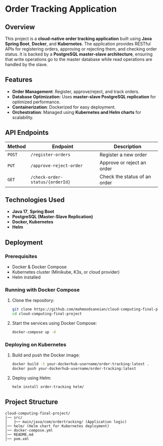 # Order Tracking Application  

## Overview  
This project is a **cloud-native order tracking application** built using **Java Spring Boot**, **Docker**, and **Kubernetes**. The application provides RESTful APIs for registering orders, approving or rejecting them, and checking order status. It is backed by a **PostgreSQL master-slave architecture**, ensuring that write operations go to the master database while read operations are handled by the slave.  

## Features  
- **Order Management**: Register, approve/reject, and track orders.  
- **Database Optimization**: Uses **master-slave PostgreSQL replication** for optimized performance.  
- **Containerization**: Dockerized for easy deployment.  
- **Orchestration**: Managed using **Kubernetes and Helm charts** for scalability.  

## API Endpoints  
| Method | Endpoint | Description |  
|--------|------------------------|-----------------------------|  
| `POST` | `/register-orders` | Register a new order |  
| `PUT` | `/approve-reject-order` | Approve or reject an order |  
| `GET` | `/check-order-status/{orderId}` | Check the status of an order |  

## Technologies Used  
- **Java 17**, **Spring Boot**  
- **PostgreSQL (Master-Slave Replication)**  
- **Docker, Kubernetes**  
- **Helm**  

## Deployment  

### Prerequisites  
- Docker & Docker Compose  
- Kubernetes cluster (Minikube, K3s, or cloud provider)  
- Helm installed  

### Running with Docker Compose  
1. Clone the repository:  
   ```sh
   git clone https://github.com/mahmoodsaneian/cloud-computing-final-project.git
   cd cloud-computing-final-project
   ```  
2. Start the services using Docker Compose:  
   ```sh
   docker-compose up -d
   ```  

### Deploying on Kubernetes  
1. Build and push the Docker image:  
   ```sh
   docker build -t your-dockerhub-username/order-tracking:latest .  
   docker push your-dockerhub-username/order-tracking:latest  
   ```  
2. Deploy using Helm:  
   ```sh
   helm install order-tracking helm/  
   ```  

## Project Structure  
```
cloud-computing-final-project/
│── src/
│   ├── main/java/com/ordertracking/ (Application logic)
│── helm/ (Helm chart for Kubernetes deployment)
│── docker-compose.yml
│── README.md
│── pom.xml
```  
